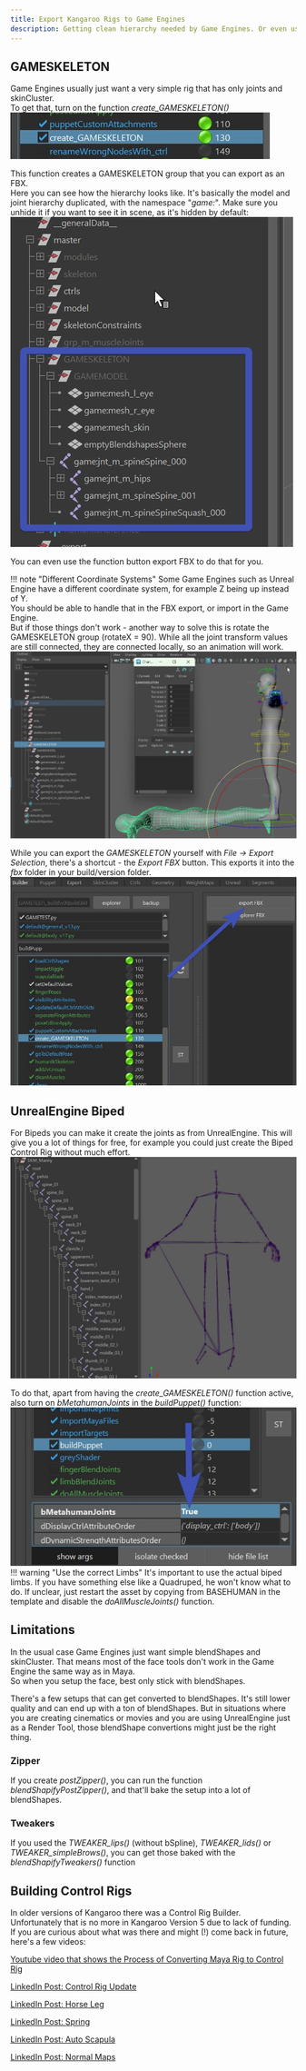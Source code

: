 ```yaml
---
title: Export Kangaroo Rigs to Game Engines
description: Getting clean hierarchy needed by Game Engines. Or even use Unreal Engine's bone hierarchy standard for Biped Rigs
---
```



## GAMESKELETON
Game Engines usually just want a very simple rig that has only joints and skinCluster.  
To get that, turn on the function *create_GAMESKELETON()*  
![Alt text](images/game_createGAMESKELETON_function.jpg)  

This function creates a GAMESKELETON group that you can export as an FBX.  
Here you can see how the hierarchy looks like. It's basically the model and joint hierarchy duplicated, with the namespace
"*game:*". Make sure you unhide it if you want to see it in scene, as it's hidden by default:   
![Alt text](images/game_gameskeleton.jpg)  

You can even use the function button export FBX to do that for you.

!!! note "Different Coordinate Systems"
    Some Game Engines such as Unreal Engine have a different coordinate system, for example Z being up instead of Y.  
    You should be able to handle that in the FBX export, or import in the Game Engine.  
    But if those things don't work - another way to solve this is rotate the GAMESKELETON group (rotateX = 90). While all the
    joint transform values are still connected, they are connected locally, so an animation will work.  
    ![Alt text](images/game_rotateGroupForward.jpg)  

While you can export the *GAMESKELETON* yourself with *File -> Export Selection*, there's a shortcut - the *Export FBX* button. This 
exports it into the *fbx* folder in your build/version folder. 
![Alt text](images/game_exportFBX.jpg)  

## UnrealEngine Biped
For Bipeds you can make it create the joints as from UnrealEngine. This will give
you a lot of things for free, for example you could just create the Biped Control Rig without much effort.
![Alt text](images/game_ueSkeleton.jpg)  

To do that, apart from having the *create_GAMESKELETON()* function active, also turn on 
*bMetahumanJoints* in the *buildPuppet()* function:  
![Alt text](images/game_metahumanJointsAttribute.jpg)
!!! warning "Use the correct Limbs"
    It's important to use the actual biped limbs. If you have something else like a Quadruped, he won't know what to do.
    If unclear, just restart the asset by copying from BASEHUMAN in the template and disable the *doAllMuscleJoints()* function.

## Limitations
In the usual case Game Engines just want simple blendShapes and skinCluster. That means most of the face tools 
don't work in the Game Engine the same way as in Maya.  
So when you setup the face, best only stick with blendShapes.

There's a few setups that can get converted to blendShapes. It's still lower quality and can end up with a ton
of blendShapes. But in situations where you are creating cinematics or movies and you are using UnrealEngine just
as a Render Tool, those blendShape convertions might just be the right thing.   
### Zipper
If you create *postZipper()*, you can run the function *blendShapifyPostZipper()*, and that'll bake the setup into 
a lot of blendShapes.

### Tweakers
If you used the *TWEAKER_lips()* (without bSpline), *TWEAKER_lids()* or *TWEAKER_simpleBrows()*, you can get
those baked with the *blendShapifyTweakers()* function 

## Building Control Rigs
In older versions of Kangaroo there was a Control Rig Builder.  
Unfortunately that is no more in Kangaroo Version 5 due to lack of funding.    
If you are curious about what was there and might (!) come back in future, here's a few videos:  

[Youtube video that shows the Process of Converting Maya Rig to Control Rig](https://www.youtube.com/embed/2Y8xjbg475o)

<a href="https://www.linkedin.com/posts/thomas-bittner-6bb6302_ue-activity-7231568115124342784-P3rN?utm_source=share&utm_medium=member_desktop&rcm=ACoAAABy3u8BK03tH_Bovh-T4-W99NGXldU3f_g" 
target="_blank">LinkedIn Post: Control Rig Update </a>

<a href="https://www.linkedin.com/posts/thomas-bittner-6bb6302_ue-activity-7229037316470657024-LXod?utm_source=share&utm_medium=member_desktop&rcm=ACoAAABy3u8BK03tH_Bovh-T4-W99NGXldU3f_g" 
target="_blank">LinkedIn Post: Horse Leg </a>

<a href="https://www.linkedin.com/posts/thomas-bittner-6bb6302_ue-activity-7226516206852141056-OksB?utm_source=share&utm_medium=member_desktop&rcm=ACoAAABy3u8BK03tH_Bovh-T4-W99NGXldU3f_g" 
target="_blank">LinkedIn Post: Spring </a>

<a href="https://www.linkedin.com/posts/thomas-bittner-6bb6302_auto-scapula-for-quadrupeds-its-to-help-activity-7208769710300012545-sprD?utm_source=share&utm_medium=member_desktop&rcm=ACoAAABy3u8BK03tH_Bovh-T4-W99NGXldU3f_g" 
target="_blank">LinkedIn Post: Auto Scapula</a>

<a href="https://www.linkedin.com/posts/thomas-bittner-6bb6302_maya-ue-activity-7243889297345417216--agx?utm_source=share&utm_medium=member_desktop&rcm=ACoAAABy3u8BK03tH_Bovh-T4-W99NGXldU3f_g" 
target="_blank">LinkedIn Post: Normal Maps</a>

